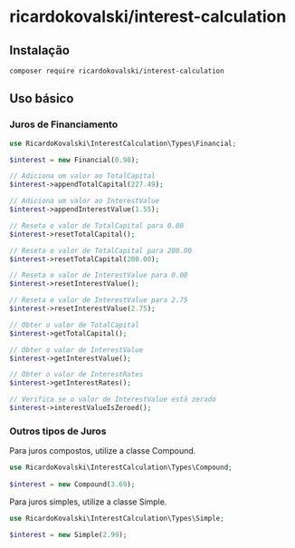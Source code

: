 # ricardokovalski/interest-calculation


  
## Instalação
  
```
composer require ricardokovalski/interest-calculation
```
  
## Uso básico

### Juros de Financiamento

```php
use RicardoKovalski\InterestCalculation\Types\Financial;

$interest = new Financial(0.98);

// Adiciona um valor ao TotalCapital
$interest->appendTotalCapital(227.49);

// Adiciona um valor ao InterestValue
$interest->appendInterestValue(1.55);

// Reseta o valor de TotalCapital para 0.00
$interest->resetTotalCapital();

// Reseta o valor de TotalCapital para 200.00
$interest->resetTotalCapital(200.00);

// Reseta o valor de InterestValue para 0.00
$interest->resetInterestValue();

// Reseta o valor de InterestValue para 2.75
$interest->resetInterestValue(2.75);

// Obter o valor de TotalCapital
$interest->getTotalCapital();

// Obter o valor de InterestValue
$interest->getInterestValue();

// Obter o valor de InterestRates
$interest->getInterestRates();

// Verifica se o valor de InterestValue está zerado
$interest->interestValueIsZeroed();
```

### Outros tipos de Juros

Para juros compostos, utilize a classe Compound.

```php
use RicardoKovalski\InterestCalculation\Types\Compound;
  
$interest = new Compound(3.69);
```

Para juros simples, utilize a classe Simple.

```php
use RicardoKovalski\InterestCalculation\Types\Simple;

$interest = new Simple(2.99);
```
